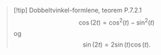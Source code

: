 > [!tip] Dobbeltvinkel-formlene, teorem P.7.2.1    
> $$\cos(2t)= \cos^2(t)-\sin^2(t) $$
> og 
> $$ \sin(2t) = 2\sin (t)\cos(t).$$

